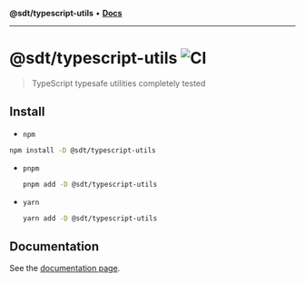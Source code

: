 **@sdt/typescript-utils** • [**Docs**](globals.md)

***

# @sdt/typescript-utils ![CI](https://github.com/sylvaindethier/typescript-utils/workflows/CI/badge.svg)

> TypeScript typesafe utilities completely tested

## Install

- `npm`

 ```sh
 npm install -D @sdt/typescript-utils
 ```

- `pnpm`

  ```sh
  pnpm add -D @sdt/typescript-utils
  ```

- `yarn`

  ```sh
  yarn add -D @sdt/typescript-utils
  ```

## Documentation

See the [documentation page](docs/globals.md).
